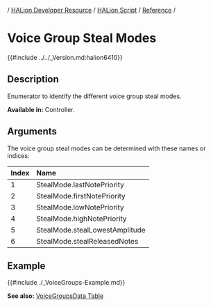 / [HALion Developer Resource](../../HALion-Developer-Resource.md) / [HALion Script](./HALion-Script.md) / [Reference](./Reference.md) /

# Voice Group Steal Modes

{{#include ../../_Version.md:halion6410}}

## Description

Enumerator to identify the different voice group steal modes.

**Available in:** Controller.

## Arguments

The voice group steal modes can be determined with these names or indices:

|Index|Name|
|:-|:-|
|1|StealMode.lastNotePriority|
|2|StealMode.firstNotePriority|
|3|StealMode.lowNotePriority|
|4|StealMode.highNotePriority|
|5|StealMode.stealLowestAmplitude|
|6|StealMode.stealReleasedNotes|

## Example

{{#include ./_VoiceGroups-Example.md}}

**See also:** [VoiceGroupsData Table](./VoiceGroupsData-Table.md)